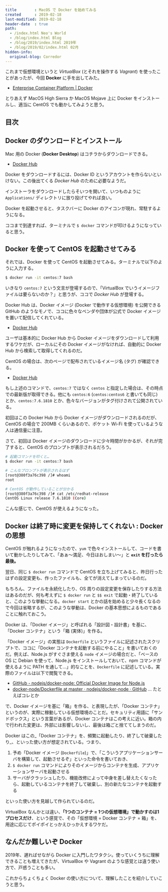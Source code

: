```yaml
---
title        : MacOS で Docker を始めてみる
created      : 2019-02-18
last-modified: 2019-02-18
header-date  : true
path:
  - /index.html Neo's World
  - /blog/index.html Blog
  - /blog/2019/index.html 2019年
  - /blog/2019/02/index.html 02月
hidden-info:
  original-blog: Corredor
---
```


これまで仮想環境というと _VirtualBox_ (とそれを操作する _Vagrant_) を使ったことがあったが、今回 __Docker__ に手を出してみた。

- [Enterprise Container Platform | Docker](https://www.docker.com/)

とりあえず MacOS High Sierra か MacOS Mojave 上に Docker をインストールし、適当に CentOS でも動かしてみようと思う。

## 目次

## Docker のダウンロードとインストール

Mac 用の Docker (__Docker Desktop__) はコチラからダウンロードできる。

- [Docker Hub](https://store.docker.com/editions/community/docker-ce-desktop-mac)

Docker をダウンロードするには、Docker ID というアカウントを作らないといけない。この後出てくる _Docker Hub_ のために必要なようだ。

インストーラをダウンロードしたらそいつを開いて、いつものように `Applications/` ディレクトリに放り投げてやれば良い。

Docker を起動させると、タスクバーに Docker のアイコンが現れ、常駐するようになる。

ココまで到達すれば、ターミナルで `$ docker` コマンドが叩けるようになっていると思う。

## Docker を使って CentOS を起動させてみる

それでは、Docker を使って CentOS を起動させてみる。ターミナルで以下のように入力する。

```bash
$ docker run -it centos:7 bash
```

いきなり `centos:7` という文言が登場するので、「VirtualBox でいうイメージファイルは要らないのか？」と思うが、ココで _Docker Hub_ が登場する。

Docker Hub は、Docker イメージ (Docker で動作する仮想環境) を公開できる GitHub のようなモノで、ココに色々なベンダや団体が公式で Docker イメージを置いて配信してくれている。

- [Docker Hub](https://hub.docker.com/)

ユーザは基本的に Docker Hub から Docker イメージをダウンロードして利用するワケだが、ローカルにその Docker イメージがなければ、自動的に Docker Hub から検索して取得してくれるのだ。

CentOS の場合は、次のページで配布されているイメージ名 (タグ) が確認できる。

- [Docker Hub](https://hub.docker.com/_/centos)

もし上述のコマンドで、`centos:7` ではなく `centos` と指定した場合は、その時点での最新版が取得できる。他にも `centos:6` (`centos:centos6` と書いても同じ) とか、`centos:7.6.1810` とか、色々なバージョンがタグ付けされて公開されている。

初回はこの Docker Hub から Docker イメージがダウンロードされるのだが、CentOS の場合で 200MB くらいあるので、ポケット Wi-Fi を使っているような人は通信量に注意。

さて、初回は Docker イメージのダウンロードに少々時間がかかるが、それが完了すると、CentOS のプロンプトが表示されるだろう。

```bash
# 起動コマンドを叩くと…
$ docker run -it centos:7 bash

# こんなプロンプトが表示されるはず
[root@380f3a76c398 /]# whoami
root

# CentOS が動作していることが分かる
[root@380f3a76c398 /]# cat /etc/redhat-release
CentOS Linux release 7.6.1810 (Core)
```

こんな感じで、CentOS が使えるようになった。

## Docker は終了時に変更を保持してくれない : Docker の思想

CentOS が触れるようになったので、`yum` で色々インストールして、コードを書いて動かしたりしてみて、「あぁ〜満足、今日はおしまい〜」と __`exit` を打ったら最後。__

翌日、同じ `$ docker run` コマンドで CentOS を立ち上げてみると、昨日行ったはずの設定変更も、作ったファイルも、全てが消えてしまっているのだ。

もちろん、ファイルを永続化したり、OS 周りの設定変更を保存したりする方法はあるのだが、何も考えずに `$ docker run` と `$$ exit` で起動・終了していると、このような挙動になる。`docker start` とかの話を始めると少々長くなるので今回は省略するが、このような挙動は、Docker の基本思想によるものであることに触れておこう。

Docker は、「Docker イメージ」と呼ばれる「設計図・設計書」を基に、「Docker コンテナ」という「箱 (実体)」を作る。

「Docker イメージ」の実態は `Dockerfile` というファイルに記述されたスクリプトで、ココに「Docker コンテナを起動する前にやること」を書いておくのだ。例えば、Node.js がすぐさま使える `node` イメージの場合だと、「ベースの OS に Debian を使って、Node.js をインストールしておいて、npm コマンドが使えるように PATH を通して…」的なことを、`Dockerfile` に記述している。実際のファイルは以下で閲覧できる。

- [GitHub - nodejs/docker-node: Official Docker Image for Node.js](https://github.com/nodejs/docker-node)
- [docker-node/Dockerfile at master · nodejs/docker-node · GitHub](https://github.com/nodejs/docker-node/blob/master/10/jessie/Dockerfile) … たとえばコレとか

で、Docker イメージを基に「箱」を作る、と表現したが、「Docker コンテナ」というのが、実際に稼動している仮想環境のことだ。セキュリティ用語に「サンドボックス」という言葉があるが、Docker コンテナはこの考えに近い。箱の内で行われた変更は、外部には影響しないし、最後は箱ごと捨ててしまうのだ。

Docker はこの_「Docker コンテナ」を、頻繁に起動したり、終了して破棄したり_、といった使い方が想定されている。つまり、

1. 予め「Docker イメージ (`Dockerfile`)」で、「こういうアプリケーションサーバを構築して、起動させるぞ」といった命令を書いておき、
2. `$ docker run` コマンドによりそのイメージからコンテナを生成、アプリケーションサーバを起動させる
3. サーバがクラッシュしたり、機能改修によって中身を差し替えたくなったら、起動しているコンテナを終了して破棄し、別の新たなコンテナを起動する

といった使い方を見越して作られているのだ。

VirtualBox なんかとは違い、__「1つのコンテナ = 1つの仮想環境」で動かすのは1プロセスだけ__、という感覚で、その「仮想環境 = Docker コンテナ = 箱」を、用途に応じてポイポイとっかえひっかえするワケだ。

## なんだか難しいぞ Docker

2019年、遅ればせながら Docker に入門したワタクシ。使っていくうちに理解できることも増えてきたが、VirtualBox や Vagrant のような感覚とは違う使い方で、戸惑うことも多い。

これからちょくちょく Docker の使い方について、理解したことを紹介していこうと思う。
